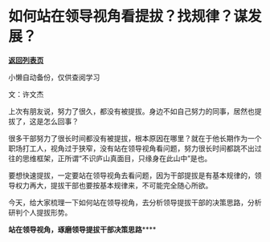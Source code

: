 # 如何站在领导视角看提拔？找规律？谋发展？

[**返回列表页**](/gzh/费曼的小茶馆)

小懒自动备份，仅供查阅学习

文：许文杰

上次有朋友说，努力了很久，都没有被提拔。身边不如自己努力的同事，居然也提拔了，这是怎么回事？

很多干部努力了很长时间都没有被提拔，根本原因在哪里？就在于他长期作为一个职场打工人，视角过于狭窄，没有站在领导视角看问题，努力很长时间都跳不出过往的思维框架，正所谓“不识庐山真面目，只缘身在此山中”是也。

要想快速提拔，一定要站在领导视角去看问题，因为干部提拔是有基本规律的，领导权力再大，提拔干部也要按基本规律来，不可能完全随心所欲。

今天，给大家梳理一下如何站在领导视角，去分析领导提拔干部的决策思路，分析研判个人提拔形势。

**站在领导视角，琢磨领导提拔干部决策思路******

